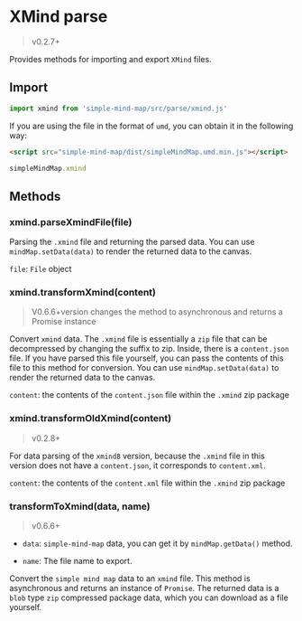 # XMind parse

> v0.2.7+

Provides methods for importing and export `XMind` files.

## Import

```js
import xmind from 'simple-mind-map/src/parse/xmind.js'
```

If you are using the file in the format of `umd`, you can obtain it in the following way:

```html
<script src="simple-mind-map/dist/simpleMindMap.umd.min.js"></script>
```

```js
simpleMindMap.xmind
```

## Methods

### xmind.parseXmindFile(file)

Parsing the `.xmind` file and returning the parsed data. You can use
`mindMap.setData(data)` to render the returned data to the canvas.

`file`: `File` object

### xmind.transformXmind(content)

> V0.6.6+version changes the method to asynchronous and returns a Promise instance

Convert `xmind` data. The `.xmind` file is essentially a `zip` file that can be
decompressed by changing the suffix to zip. Inside, there is a `content.json`
file. If you have parsed this file yourself, you can pass the contents of this
file to this method for conversion. You can use
`mindMap.setData(data)` to render the returned data to the canvas.

`content`: the contents of the `content.json` file within the `.xmind` zip
package

### xmind.transformOldXmind(content)

> v0.2.8+

For data parsing of the `xmind8` version, because the `.xmind` file in this
version does not have a `content.json`, it corresponds to `content.xml`.

`content`: the contents of the `content.xml` file within the `.xmind` zip
package

### transformToXmind(data, name)

> v0.6.6+

- `data`: `simple-mind-map` data, you can get it by `mindMap.getData()` method.

- `name`: The file name to export.

Convert the `simple mind map` data to an `xmind` file. This method is asynchronous and returns an instance of `Promise`. The returned data is a `blob` type `zip` compressed package data, which you can download as a file yourself.